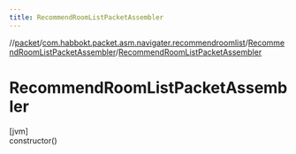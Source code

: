 ```yaml
---
title: RecommendRoomListPacketAssembler
---
```

//[packet](../../../index.html)/[com.habbokt.packet.asm.navigater.recommendroomlist](../index.html)/[RecommendRoomListPacketAssembler](index.html)/[RecommendRoomListPacketAssembler](-recommend-room-list-packet-assembler.html)



# RecommendRoomListPacketAssembler



[jvm]\
constructor()




